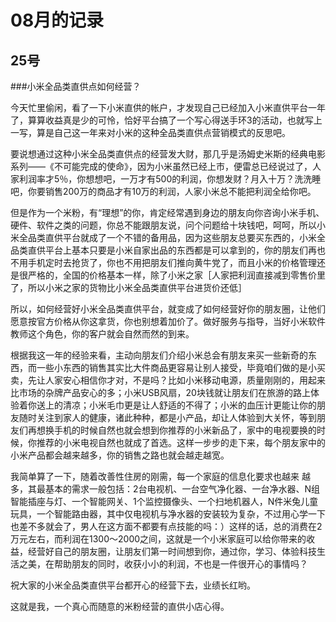 # 08月的记录

## 25号
###小米全品类直供点如何经营？

今天忙里偷闲，看了一下小米直供的帐户，才发现自己已经加入小米直供平台一年了，算算收益真是少的可怜，恰好平台搞了一个写心得送手环3的活动，也就写上一写，算是自己这一年来对小米的这种全品类直供点营销模式的反思吧。

要说想通过这种小米全品类直供点的经营发大财，那几乎是汤姆史米斯的经典电影系列——《不可能完成的使命》，因为小米虽然已经上市，便雷总已经说过了，人家利润率才5％，你想想吧，一万才有500的利润，你想发财？月入十万？洗洗睡吧，你要销售200万的商品才有10万的利润，人家小米总不能把利润全给你吧。

但是作为一个米粉，有“理想”的你，肯定经常遇到身边的朋友向你咨询小米手机、硬件、软件之类的问题，你总不能跟朋友说，问个问题给十块钱吧，呵呵，所以小米全品类直供平台就成了一个不错的备用品，因为这些朋友总要买东西的，小米全品类直供平台上基本只要是小米自家出品的东西都是可以拿到的，你的朋友们再也不用手机定时去抢货了，你也不用把朋友们推向黄牛党了，而且小米的价格管理还是很严格的，全国的价格基本一样，除了小米之家［人家把利润直接减到零售价里了，所以小米之家的货物比小米全品类直供平台进货价还低］

所以，如何经营好小米全品类直供平台，就变成了如何经营好你的朋友圈，让他们愿意按官方价格从你这拿货，你也别想着加价了。做好服务与指导，当好小米软件教师这个角色，你的客户就会自然而然的到来。

根据我这一年的经验来看，主动向朋友们介绍小米总会有朋友来买一些新奇的东西，而一些小东西的销售其实比大件商品更容易让别人接受，毕竟咱们做的是小买卖，先让人家安心相信你才对，不是吗？比如小米移动电源，质量刚刚的，用起来比市场的杂牌产品安心的多；小米USB风扇，20块钱就让朋友们在旅游的路上体验着你送上的清凉；小米毛巾更是让人舒适的不得了；小米的血压计更能让你的朋友随时关注到家人的健康，诸此种种，都是小产品，却让人体验到大关怀，等到朋友们再想换手机的时候自然也就会想到你推荐的小米新品了，家中的电视要换的时候，你推荐的小米电视自然也就成了首选。这样一步步的走下来，每个朋友家中的小米产品都会越来越多，你的销售之路也就会越走越宽。

我简单算了一下，随着改善性住房的刚需，每一个家庭的信息化要求也越来 越多，其最基本的需求一般包括：2台电视机、一台空气净化器、一台净水器、N组智能插座与灯、一个智能网关、1个监控摄像头、一个扫地机器人，N件米兔儿童玩具，一个智能路由器，其中仅电视机与净水器的安装较为复杂，不过用心学一下也差不多就会了，男人在这方面不都要有点技能的吗：）这样的话，总的消费在2万元左右，而利润在1300～2000之间，这就是一个小米家庭可以给你带来的收益，经营好自己的朋友圈，让朋友们第一时间想到你，通过你，学习、体验科技生活之美，在帮助朋友的同时，收获小小的利润，不也是一件很开心的事情吗？

祝大家的小米全品类直供平台都开心的经营下去，业绩长红哟。

这就是我，一个真心而随意的米粉经营的直供小店心得。
